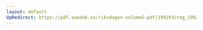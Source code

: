 ```yaml
---
layout: default
UpRedirect: https://pdf.swedeb.se/riksdagen-volumeG-pdf/199293/reg_199293/reg_199293_0346.pdf
---
```


